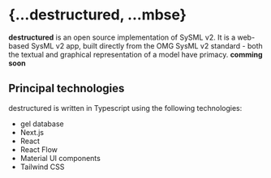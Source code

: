 # {...destructured, ...mbse}

**destructured** is an open source implementation of SySML v2. It is a web-based SysML v2 app, built directly from the OMG SysML v2 standard - both the textual and graphical representation of a model have primacy. **comming soon**

## Principal technologies
destructured is written in Typescript using the following technologies:

* gel database
* Next.js
* React
* React Flow
* Material UI components
* Tailwind CSS
